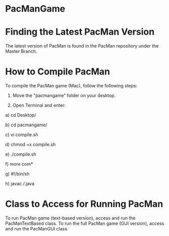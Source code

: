 # PacManGame

# Finding the Latest PacMan Version
The latest version of PacMan is found in the PacMan repository under the Master Branch.

# How to Compile PacMan

To compile the PacMan game (Mac), follow the following steps:

1. Move the "pacmangame" folder on your desktop.

2. Open Terminal and enter:

a) cd Desktop/

b) cd pacmangame/

c) vi compile.sh

d) chmod +x compile.sh

e) ./compile.sh

f) more com*

g) #!/bin/sh

h) javac */*.java

# Class to Access for Running PacMan
To run PacMan game (text-based version), access and run the PacManTextBased class.
To run the full PacMan game (GUI version), access and run the PacManGUI class.